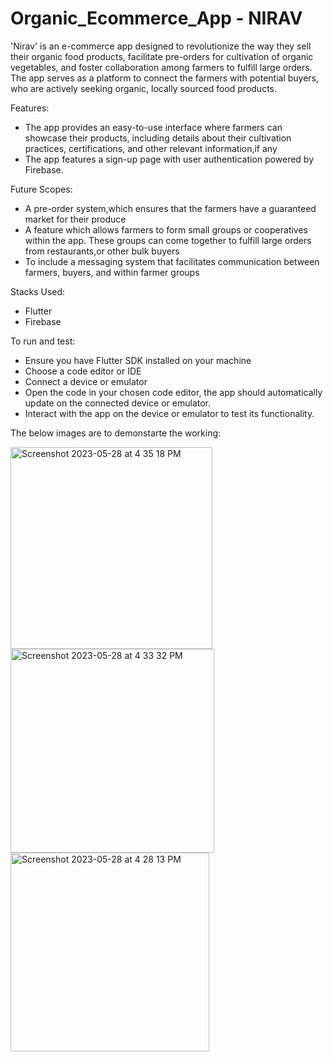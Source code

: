 # Organic_Ecommerce_App  - NIRAV

'Nirav' is an e-commerce app designed to revolutionize the way they sell their organic food products, facilitate pre-orders for cultivation of organic vegetables, and foster collaboration among farmers to fulfill large orders.
The app serves as a platform to connect the farmers with potential buyers, who are actively seeking organic, locally sourced food products.


Features:
* The app provides an easy-to-use interface where farmers can showcase their products, including details about their cultivation practices, certifications, and other relevant information,if any
* The app features a sign-up page with user authentication powered by Firebase.


Future Scopes:
* A pre-order system,which ensures that the farmers have a guaranteed market for their produce
* A feature which allows farmers to form small groups or cooperatives within the app. These groups can come together to fulfill large orders from restaurants,or other bulk buyers
* To include a messaging system that facilitates communication between farmers, buyers, and within farmer groups


Stacks Used:
* Flutter
* Firebase


To run and test:
* Ensure you have Flutter SDK installed on your machine
* Choose a code editor or IDE
* Connect a device or emulator
* Open the code in your chosen code editor, the app should automatically update on the connected device or emulator.
* Interact with the app on the device or emulator to test its functionality.


The below images are to demonstarte the working:
 
  
  
<img width="323" alt="Screenshot 2023-05-28 at 4 35 18 PM" src="https://github.com/JiyaElsa02/Organic_ecommerceApp/assets/99739280/81d60392-768c-4863-ab35-1b8da6f24298"> 

 
 

 
 


<img width="326" alt="Screenshot 2023-05-28 at 4 33 32 PM" src="https://github.com/JiyaElsa02/Organic_ecommerceApp/assets/99739280/d8a1d526-0aa4-4df7-9690-05fb61bb5f68"> 
 
 


   
      
      


<img width="318" alt="Screenshot 2023-05-28 at 4 28 13 PM" src="https://github.com/JiyaElsa02/Organic_ecommerceApp/assets/99739280/78329f69-bf25-481b-bd74-15b93c734177"> 







